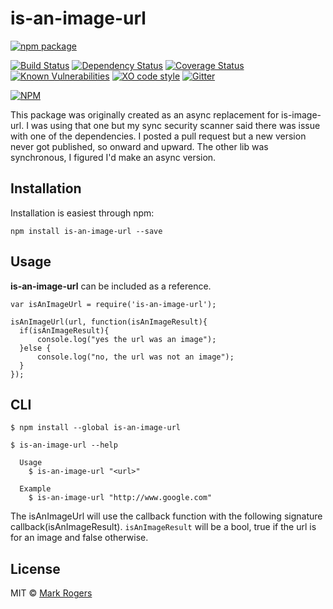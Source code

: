 # is-an-image-url
[![npm package](https://nodei.co/npm/is-an-image-url.png?downloads=true&downloadRank=true&stars=true)](https://nodei.co/npm/is-an-image-url/)

[![Build Status](https://img.shields.io/travis/m4bwav/is-an-image-url/master.svg)](https://travis-ci.org/m4bwav/is-an-image-url)
[![Dependency Status](https://img.shields.io/david/m4bwav/is-an-image-url.svg)](https://david-dm.org/m4bwav/is-an-image-url)
[![Coverage Status](https://img.shields.io/coveralls/m4bwav/is-an-image-url/master.svg)](https://coveralls.io/github/m4bwav/is-an-image-url?branch=master)
[![Known Vulnerabilities](https://snyk.io/test/npm/is-an-image-url/badge.svg?style=flat-square)](https://snyk.io/test/npm/is-an-image-url)
[![XO code style](https://img.shields.io/badge/code_style-XO-5ed9c7.svg)](https://github.com/sindresorhus/xo)
[![Gitter](https://badges.gitter.im/m4bwav/is-an-image-url.svg)](https://gitter.im/m4bwav/is-an-image-url?utm_source=badge&utm_medium=badge&utm_campaign=pr-badge)  
  
[![NPM](https://nodei.co/npm-dl/is-an-image-url.png?months=3)](https://nodei.co/npm/is-an-image-url/)

This package was originally created as an async replacement for is-image-url.  I was using that one but my sync security scanner said there was issue with one of the dependencies.  I posted a pull request but a new version never got published, so onward and upward.  The other lib was synchronous, I figured I'd make an async version.


## Installation

Installation is easiest through npm:

`npm install is-an-image-url --save`


## Usage

**is-an-image-url** can be included as a reference.

```
var isAnImageUrl = require('is-an-image-url');

isAnImageUrl(url, function(isAnImageResult){
  if(isAnImageResult){
      console.log("yes the url was an image");
  }else {
      console.log("no, the url was not an image");
  }
});
```

## CLI

```
$ npm install --global is-an-image-url
```

```
$ is-an-image-url --help

  Usage
    $ is-an-image-url "<url>"

  Example
    $ is-an-image-url "http://www.google.com"
```

The isAnImageUrl will use the callback function with the following signature callback(isAnImageResult).
`isAnImageResult` will be a bool, true if the url is for an image and false otherwise.
## License

MIT © [Mark Rogers](http://www.markdavidrogers.com)
